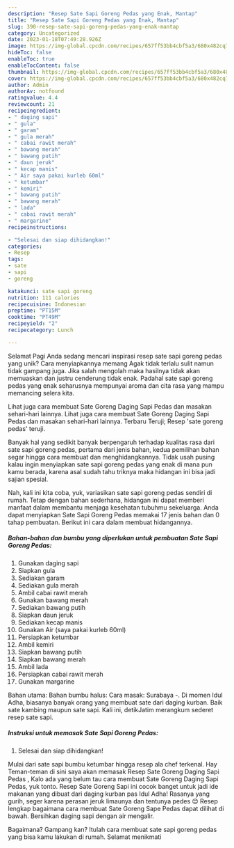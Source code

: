 ```yaml
---
description: "Resep Sate Sapi Goreng Pedas yang Enak, Mantap"
title: "Resep Sate Sapi Goreng Pedas yang Enak, Mantap"
slug: 390-resep-sate-sapi-goreng-pedas-yang-enak-mantap
category: Uncategorized
date: 2023-01-18T07:49:28.926Z
image: https://img-global.cpcdn.com/recipes/657ff53bb4cbf5a3/680x482cq70/sate-sapi-goreng-pedas-foto-resep-utama.jpg
hideToc: false
enableToc: true
enableTocContent: false
thumbnail: https://img-global.cpcdn.com/recipes/657ff53bb4cbf5a3/680x482cq70/sate-sapi-goreng-pedas-foto-resep-utama.jpg
cover: https://img-global.cpcdn.com/recipes/657ff53bb4cbf5a3/680x482cq70/sate-sapi-goreng-pedas-foto-resep-utama.jpg
author: Admin
authorAv: notfound
ratingvalue: 4.4
reviewcount: 21
recipeingredient:
- " daging sapi"
- " gula"
- " garam"
- " gula merah"
- " cabai rawit merah"
- " bawang merah"
- " bawang putih"
- " daun jeruk"
- " kecap manis"
- " Air saya pakai kurleb 60ml"
- " ketumbar"
- " kemiri"
- " bawang putih"
- " bawang merah"
- " lada"
- " cabai rawit merah"
- " margarine"
recipeinstructions:

- "Selesai dan siap dihidangkan!"
categories:
- Resep
tags:
- sate
- sapi
- goreng

katakunci: sate sapi goreng 
nutrition: 111 calories
recipecuisine: Indonesian
preptime: "PT15M"
cooktime: "PT49M"
recipeyield: "2"
recipecategory: Lunch

---
```



Selamat Pagi Anda sedang mencari inspirasi resep sate sapi goreng pedas yang unik? Cara menyiapkannya memang Agak tidak terlalu sulit namun tidak gampang juga. Jika salah mengolah maka hasilnya tidak akan memuaskan dan justru cenderung tidak enak. Padahal sate sapi goreng pedas yang enak seharusnya mempunyai aroma dan cita rasa yang mampu memancing selera kita.


Lihat juga cara membuat Sate Goreng Daging Sapi Pedas dan masakan sehari-hari lainnya. Lihat juga cara membuat Sate Goreng Daging Sapi Pedas dan masakan sehari-hari lainnya. Terbaru Teruji; Resep &#39;sate goreng pedas&#39; teruji.

Banyak hal yang sedikit banyak berpengaruh terhadap kualitas rasa dari sate sapi goreng pedas, pertama dari jenis bahan, kedua pemilihan bahan segar hingga cara membuat dan menghidangkannya. Tidak usah pusing kalau ingin menyiapkan sate sapi goreng pedas yang enak di mana pun kamu berada, karena asal sudah tahu triknya maka hidangan ini bisa jadi sajian spesial.


Nah, kali ini kita coba, yuk, variasikan sate sapi goreng pedas sendiri di rumah. Tetap dengan bahan sederhana, hidangan ini dapat memberi manfaat dalam membantu menjaga kesehatan tubuhmu sekeluarga. Anda dapat menyiapkan Sate Sapi Goreng Pedas memakai 17 jenis bahan dan 0 tahap pembuatan. Berikut ini cara dalam membuat hidangannya.

<!--inarticleads1-->

##### Bahan-bahan dan bumbu yang diperlukan untuk pembuatan Sate Sapi Goreng Pedas:

1. Gunakan  daging sapi
1. Siapkan  gula
1. Sediakan  garam
1. Sediakan  gula merah
1. Ambil  cabai rawit merah
1. Gunakan  bawang merah
1. Sediakan  bawang putih
1. Siapkan  daun jeruk
1. Sediakan  kecap manis
1. Gunakan  Air (saya pakai kurleb 60ml)
1. Persiapkan  ketumbar
1. Ambil  kemiri
1. Siapkan  bawang putih
1. Siapkan  bawang merah
1. Ambil  lada
1. Persiapkan  cabai rawit merah
1. Gunakan  margarine


Bahan utama: Bahan bumbu halus: Cara masak: Surabaya -. Di momen Idul Adha, biasanya banyak orang yang membuat sate dari daging kurban. Baik sate kambing maupun sate sapi. Kali ini, detikJatim merangkum sederet resep sate sapi. 

<!--inarticleads2-->

##### Instruksi untuk memasak Sate Sapi Goreng Pedas:


1. Selesai dan siap dihidangkan!

Mulai dari sate sapi bumbu ketumbar hingga resep ala chef terkenal. Hay Teman-teman di sini saya akan memasak Resep Sate Goreng Daging Sapi Pedas , Kalo ada yang belum tau cara membuat Sate Goreng Daging Sapi Pedas, yuk tonto. Resep Sate Goreng Sapi ini cocok banget untuk jadi ide makanan yang dibuat dari daging kurban pas Idul Adha! Rasanya yang gurih, seger karena perasan jeruk limaunya dan tentunya pedes 😊 Resep lengkap bagaimana cara membuat Sate Goreng Sape Pedas dapat dilihat di bawah. Bersihkan daging sapi dengan air mengalir. 

Bagaimana? Gampang kan? Itulah cara membuat sate sapi goreng pedas yang bisa kamu lakukan di rumah. Selamat menikmati
